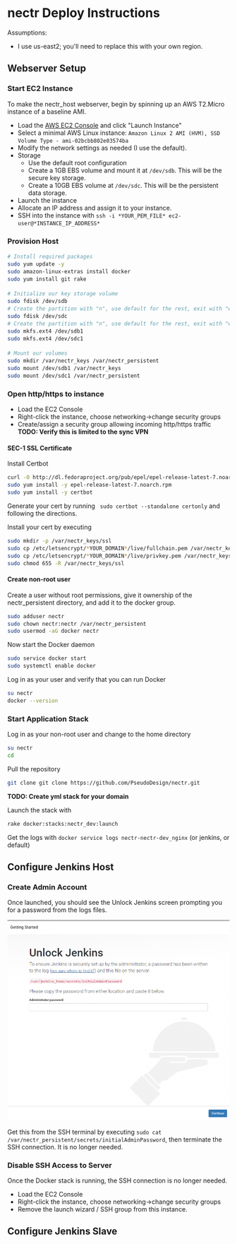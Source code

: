 # nectr Deploy Instructions

Assumptions:

- I use us-east2; you'll need to replace this with your own region.

## Webserver Setup

### Start EC2 Instance

To make the nectr_host webserver, begin by spinning up an AWS T2.Micro instance of a baseline AMI.

- Load the [AWS EC2 Console](https://console.aws.amazon.com/ec2) and click "Launch Instance"
- Select a minimal AWS Linux instance: `Amazon Linux 2 AMI (HVM), SSD Volume Type - ami-02bcbb802e03574ba`
- Modify the network settings as needed (I use the default).
- Storage
  - Use the default root configuration
  - Create a 1GB EBS volume and mount it at `/dev/sdb`.  This will be the secure key storage.
  - Create a 10GB EBS volume at `/dev/sdc`.  This will be the persistent data storage.
- Launch the instance
- Allocate an IP address and assign it to your instance.
- SSH into the instance with `ssh -i *YOUR_PEM_FILE* ec2-user@*INSTANCE_IP_ADDRESS*`

### Provision Host

```bash
# Install required packages
sudo yum update -y
sudo amazon-linux-extras install docker
sudo yum install git rake

# Initialize our key storage volume
sudo fdisk /dev/sdb
# Create the partition with "n", use default for the rest, exit with "w"
sudo fdisk /dev/sdc
# Create the partition with "n", use default for the rest, exit with "w"
sudo mkfs.ext4 /dev/sdb1
sudo mkfs.ext4 /dev/sdc1

# Mount our volumes
sudo mkdir /var/nectr_keys /var/nectr_persistent
sudo mount /dev/sdb1 /var/nectr_keys
sudo mount /dev/sdc1 /var/nectr_persistent

```

### Open http/https to instance

- Load the EC2 Console
- Right-click the instance, choose networking->change security groups
- Create/assign a security group allowing incoming http/https traffic **TODO: Verify this is limited to the sync VPN**

#### SEC-1 SSL Certificate

Install Certbot

```bash
curl -O http://dl.fedoraproject.org/pub/epel/epel-release-latest-7.noarch.rpm
sudo yum install -y epel-release-latest-7.noarch.rpm
sudo yum install -y certbot
```

Generate your cert by running ` sudo certbot --standalone certonly` and following the directions.

Install your cert by executing

```bash
sudo mkdir -p /var/nectr_keys/ssl
sudo cp /etc/letsencrypt/*YOUR_DOMAIN*/live/fullchain.pem /var/nectr_keys/ssl/nectr.crt
sudo cp /etc/letsencrypt/*YOUR_DOMAIN*/live/privkey.pem /var/nectr_keys/ssl/nectr.key
sudo chmod 655 -R /var/nectr_keys/ssl
```

#### Create non-root user

Create a user without root permissions, give it ownership of the nectr_persistent directory, and add it to the docker group.

```bash
sudo adduser nectr
sudo chown nectr:nectr /var/nectr_persistent
sudo usermod -aG docker nectr
```

Now start the Docker daemon

```bash
sudo service docker start
sudo systemctl enable docker
```

Log in as your user and verify that you can run Docker

```bash
su nectr
docker --version
```

### Start Application Stack

Log in as your non-root user and change to the home directory

```bash
su nectr
cd
```

Pull the repository

```bash
git clone git clone https://github.com/PseudoDesign/nectr.git
```

**TODO: Create yml stack for your domain**

Launch the stack with

```bash
rake docker:stacks:nectr_dev:launch
```

Get the logs with `docker service logs nectr-nectr-dev_nginx` (or jenkins, or default)

## Configure Jenkins Host

### Create Admin Account

Once launched, you should see the Unlock Jenkins screen prompting you for a password from the logs files.

![](images/unlock_jenkins.png)

Get this from the SSH terminal by executing `sudo cat /var/nectr_persistent/secrets/initialAdminPassword`, then terminate the SSH connection.  It is no longer needed.

### Disable SSH Access to Server

Once the Docker stack is running, the SSH connection is no longer needed.

- Load the EC2 Console
- Right-click the instance, choose networking->change security groups
- Remove the launch wizard / SSH group from this instance.

## Configure Jenkins Slave
